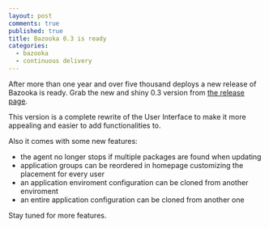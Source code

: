 ```yaml
---
layout: post
comments: true
published: true
title: Bazooka 0.3 is ready
categories:
  - bazooka
  - continuous delivery
---
```

After more than one year and over five thousand deploys a new release of Bazooka is ready. Grab the new and shiny 0.3 version from [the release page](https://github.com/BazookaDeploy/Bazooka/releases/tag/0.3).

This version is a complete rewrite of the User Interface to make it more appealing and easier to add functionalities to. 

Also it comes with some new features:

- the agent no longer stops if multiple packages are found when updating
- application groups can be reordered in homepage customizing the placement for every user
- an application enviroment configuration can be cloned from another enviroment
- an entire application configuration can be cloned from another one

Stay tuned for more features.

